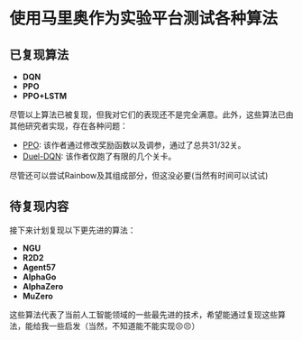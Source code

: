 # 使用马里奥作为实验平台测试各种算法

## 已复现算法
- **DQN**
- **PPO**
- **PPO+LSTM**

尽管以上算法已被复现，但我对它们的表现还不是完全满意。此外，这些算法已由其他研究者实现，存在各种问题：

- [PPO](https://github.com/uvipen/Super-mario-bros-PPO-pytorch): 该作者通过修改奖励函数以及调参，通过了总共31/32关。
- [Duel-DQN](https://github.com/jiseongHAN/Super-Mario-RL): 该作者仅跑了有限的几个关卡。

尽管还可以尝试Rainbow及其组成部分，但这没必要(当然有时间可以试试)

## 待复现内容
接下来计划复现以下更先进的算法：

- **NGU**
- **R2D2**
- **Agent57**
- **AlphaGo**
- **AlphaZero**
- **MuZero**

这些算法代表了当前人工智能领域的一些最先进的技术，希望能通过复现这些算法，能给我一些启发（当然，不知道能不能实现😣😣）





